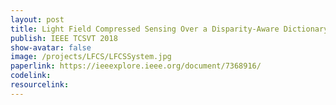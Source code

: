 ```yaml
---
layout: post
title: Light Field Compressed Sensing Over a Disparity-Aware Dictionary
publish: IEEE TCSVT 2018
show-avatar: false
image: /projects/LFCS/LFCSSystem.jpg
paperlink: https://ieeexplore.ieee.org/document/7368916/
codelink: 
resourcelink: 
---
```


